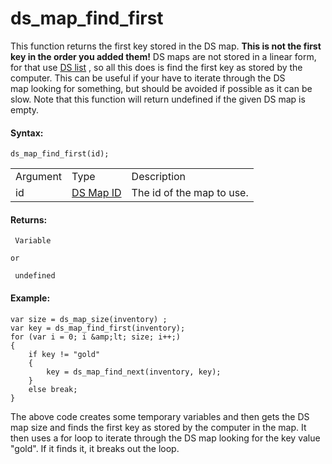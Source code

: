# ds_map_find_first

This function returns the first key stored in the DS map. **This is not
the first key in the order you added them!** DS maps are not stored in a
linear form, for that use [DS list](../DS_Lists/DS_Lists) , so all
this does is find the first key as stored by the computer. This can be
useful if your have to iterate through the DS map looking for something,
but should be avoided if possible as it can be slow. Note that this
function will return undefined if the given DS map is empty.

#### Syntax:

``` gml
ds_map_find_first(id);
```

|          |                                                                                                          |                           |
|----------|----------------------------------------------------------------------------------------------------------|---------------------------|
| Argument | Type                                                                                                     | Description               |
| id       |  [DS Map ID](../../../../../GameMaker_Language/GML_Reference/Data_Structures/DS_Maps/ds_map_create)  | The id of the map to use. |

#### Returns:

``` gml
 Variable

or

 undefined
```

#### Example:

``` gml
var size = ds_map_size(inventory) ;
var key = ds_map_find_first(inventory);
for (var i = 0; i &amp;lt; size; i++;)
{
    if key != "gold"
    {
        key = ds_map_find_next(inventory, key);
    }
    else break;
}
```

The above code creates some temporary variables and then gets the DS
map size and finds the first key as stored by the computer in the map.
It then uses a for loop to iterate through the DS map looking for the
key value "gold". If it finds it, it breaks out the loop.
